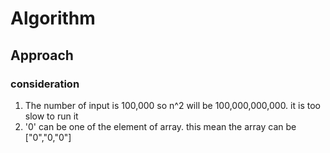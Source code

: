 # Algorithm


## Approach

### consideration
1. The number of input is 100,000 so n^2 will be 100,000,000,000. it is too slow to run it
2. '0' can be one of the element of array. this mean the array can be ["0","0,"0"]
